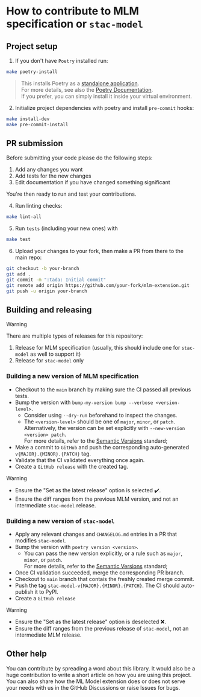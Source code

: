 # How to contribute to MLM specification or `stac-model`

## Project setup

1. If you don't have `Poetry` installed run:

```bash
make poetry-install
```

> This installs Poetry as a [standalone application][poetry-install]. <br>
> For more details, see also the [Poetry Documentation][poetry-docs]. <br>
> If you prefer, you can simply install it inside your virtual environment.

2. Initialize project dependencies with poetry and install `pre-commit` hooks:

```bash
make install-dev
make pre-commit-install
```

## PR submission

Before submitting your code please do the following steps:

1. Add any changes you want
2. Add tests for the new changes
3. Edit documentation if you have changed something significant

You're then ready to run and test your contributions.

4. Run linting checks:

```bash
make lint-all
```

5. Run `tests` (including your new ones) with

```bash
make test
```

6. Upload your changes to your fork, then make a PR from there to the main repo:

```bash
git checkout -b your-branch
git add .
git commit -m ":tada: Initial commit"
git remote add origin https://github.com/your-fork/mlm-extension.git
git push -u origin your-branch
```

## Building and releasing

<!-- lint disable no-undefined-references -->

> [!WARNING]
> There are multiple types of releases for this repository: <br>
> 1. Release for MLM specification (usually, this should include one for `stac-model` as well to support it)
> 2. Release for `stac-model` only

<!-- lint enable no-undefined-references -->

### Building a new version of MLM specification

- Checkout to the `main` branch by making sure the CI passed all previous tests.
- Bump the version with `bump-my-version bump --verbose <version-level>`.
  - Consider using `--dry-run` beforehand to inspect the changes.
  - The `<version-level>` should be one of `major`, `minor`, or `patch`. <br>
    Alternatively, the version can be set explicitly with `--new-version <version> patch`. <br>
    For more details, refer to the [Semantic Versions][semver] standard;
- Make a commit to `GitHub` and push the corresponding auto-generated `v{MAJOR}.{MINOR}.{PATCH}` tag.
- Validate that the CI validated everything once again.
- Create a `GitHub release` with the created tag.

<!-- lint disable no-undefined-references -->

> [!WARNING]
> - Ensure the "Set as the latest release" option is selected :heavy_check_mark:.
> - Ensure the diff ranges from the previous MLM version, and not an intermediate `stac-model` release.

<!-- lint enable no-undefined-references -->

### Building a new version of `stac-model`

- Apply any relevant changes and `CHANGELOG.md` entries in a PR that modifies `stac-model`.
- Bump the version with `poetry version <version>`.
  - You can pass the new version explicitly, or a rule such as `major`, `minor`, or `patch`. <br>
    For more details, refer to the [Semantic Versions][semver] standard;
- Once CI validation succeeded, merge the corresponding PR branch.
- Checkout to `main` branch that contais the freshly created merge commit.
- Push the tag `stac-model-v{MAJOR}.{MINOR}.{PATCH}`. The CI should auto-publish it to PyPI.
- Create a `GitHub release`

<!-- lint disable no-undefined-references -->

> [!WARNING]
> - Ensure the "Set as the latest release" option is deselected :x:.
> - Ensure the diff ranges from the previous release of `stac-model`, not an intermediate MLM release.

<!-- lint enable no-undefined-references -->

## Other help

You can contribute by spreading a word about this library.
It would also be a huge contribution to write
a short article on how you are using this project.
You can also share how the ML Model extension does or does
not serve your needs with us in the GitHub Discussions or raise
Issues for bugs.

[poetry-install]: https://github.com/python-poetry/install.python-poetry.org
[poetry-docs]: https://python-poetry.org/docs/
[semver]: https://semver.org/
